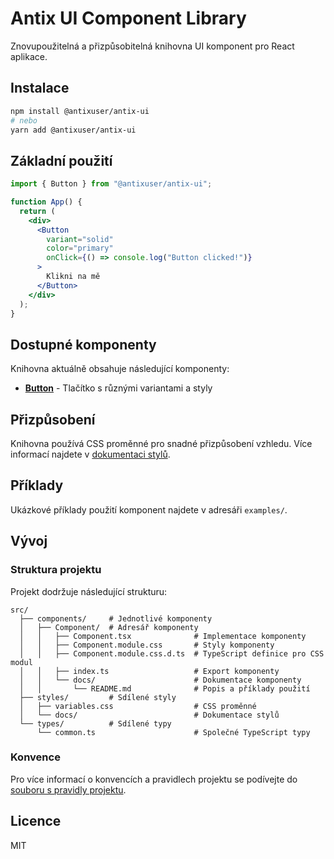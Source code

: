 # Antix UI Component Library

Znovupoužitelná a přizpůsobitelná knihovna UI komponent pro React aplikace.

## Instalace

```bash
npm install @antixuser/antix-ui
# nebo
yarn add @antixuser/antix-ui
```

## Základní použití

```jsx
import { Button } from "@antixuser/antix-ui";

function App() {
  return (
    <div>
      <Button
        variant="solid"
        color="primary"
        onClick={() => console.log("Button clicked!")}
      >
        Klikni na mě
      </Button>
    </div>
  );
}
```

## Dostupné komponenty

Knihovna aktuálně obsahuje následující komponenty:

- **[Button](src/components/Button/docs/README.md)** - Tlačítko s různými variantami a styly

## Přizpůsobení

Knihovna používá CSS proměnné pro snadné přizpůsobení vzhledu. Více informací najdete v [dokumentaci stylů](src/styles/docs/README.md).

## Příklady

Ukázkové příklady použití komponent najdete v adresáři `examples/`.

## Vývoj

### Struktura projektu

Projekt dodržuje následující strukturu:

```
src/
  ├── components/     # Jednotlivé komponenty
  │   ├── Component/  # Adresář komponenty
  │   │   ├── Component.tsx              # Implementace komponenty
  │   │   ├── Component.module.css       # Styly komponenty
  │   │   ├── Component.module.css.d.ts  # TypeScript definice pro CSS modul
  │   │   ├── index.ts                   # Export komponenty
  │   │   └── docs/                      # Dokumentace komponenty
  │   │       └── README.md              # Popis a příklady použití
  ├── styles/         # Sdílené styly
  │   ├── variables.css                  # CSS proměnné
  │   └── docs/                          # Dokumentace stylů
  └── types/          # Sdílené typy
      └── common.ts                      # Společné TypeScript typy
```

### Konvence

Pro více informací o konvencích a pravidlech projektu se podívejte do [souboru s pravidly projektu](.cursor/rules/instructions.mdc).

## Licence

MIT

